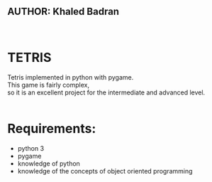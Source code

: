 
## AUTHOR: Khaled Badran
<br>

# TETRIS

Tetris implemented in python with pygame.<br>
This game is fairly complex,<br>
so it is an excellent project for the intermediate and advanced level.
<br>
<br>

# Requirements:

- python 3
- pygame
- knowledge of python
- knowledge of the concepts of object oriented programming 
